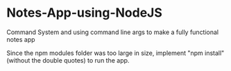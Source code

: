 # Notes-App-using-NodeJS
Command System and using command line args to make a fully functional notes app

Since the npm modules folder was too large in size, implement "npm install" (without the double quotes) to run the app.
